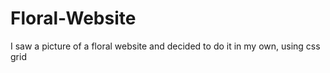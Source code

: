 # Floral-Website
I saw a picture of a floral website and decided to do it in my own, using css grid
